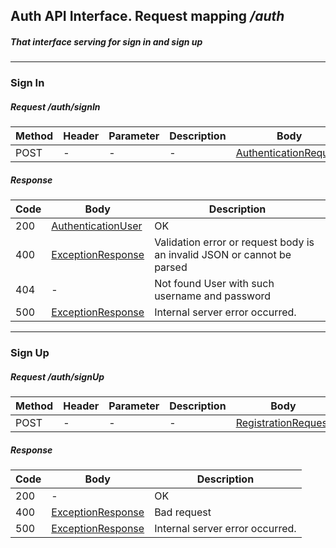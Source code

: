 ## Auth API Interface. Request mapping <em>/auth</em>
##### That interface serving for sign in and sign up

___
### Sign In
##### Request /auth/signIn
Method | Header | Parameter | Description | Body | Description
------------ | -------------  | ------------- | ------------- | ------------- | -------------
POST | - | - | - | [AuthenticationRequest](../model/user/AuthenticationRequest.md) | - | -

##### Response
Code | Body | Description
------------ | ------------- | -------------
200 | [AuthenticationUser](../model/user/AuthenticationUser.md) | OK
400 | [ExceptionResponse](../model/ExceptionResponse.md) | Validation error or request body is an invalid JSON or cannot be parsed
404 | - | Not found User with such username and password
500 | [ExceptionResponse](../model/ExceptionResponse.md) | Internal server error occurred.

___
### Sign Up
##### Request /auth/signUp
Method | Header | Parameter | Description | Body | Description
------------ | -------------  | ------------- | ------------- | ------------- | -------------
POST | - | - | - | [RegistrationRequest](../model/user/RegistrationRequest.md) | - | -

##### Response
Code | Body | Description
------------ | ------------- | -------------
200 | - | OK
400 | [ExceptionResponse](../model/ExceptionResponse.md) | Bad request
500 | [ExceptionResponse](../model/ExceptionResponse.md) | Internal server error occurred.
